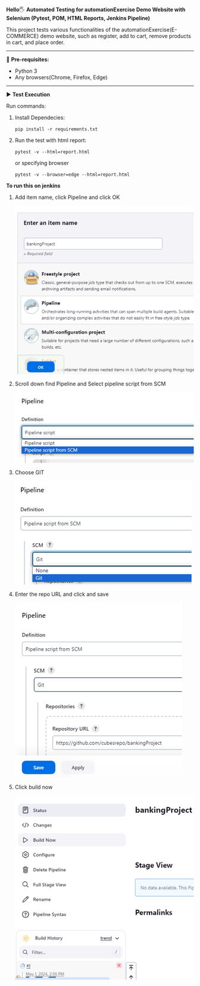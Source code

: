**Hello**🖐 **Automated Testing for automationExercise Demo Website with Selenium (Pytest, POM, HTML Reports, Jenkins Pipeline)**

This project tests various functionalities of the automationExercise(E-COMMERCE) demo website, such as register, add to cart, remove products in cart,  and place order.
___________________________________________

🎯 **Pre-requisites:**
- Python 3
- Any browsers(Chrome, Firefox, Edge)
___________________________________________

▶ **Test Execution**

Run commands: 
1. Install Dependecies:

       pip install -r requirements.txt
2. Run the test with html report:

       pytest -v --html=report.html 
   or specifying browser

       pytest -v --browser=edge --html=report.html
    

**To run this on jenkins**

1. Add item name, click Pipeline and click OK

   ![img.png](img.png)
2. Scroll down find Pipeline and Select pipeline script from SCM

   ![img_1.png](img_1.png)
3. Choose GIT

   ![img_2.png](img_2.png)
4. Enter the repo URL and click and save

   ![img_3.png](img_3.png)
5. Click build now

   ![img_4.png](img_4.png)



    
   
   
    
